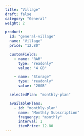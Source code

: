 ```yaml
---
title: "Village"
draft: false
category: "General"
weight: 2

product:
  id: "general-village"
  name: "Village"
  price: "12.80"

  customFields:
    - name: "RAM"
      type: "readonly"
      value: "4 GB"

    - name: "Storage"
      type: "readonly"
      value: "20GB"

  selectedPlan: "monthly-plan"

  availablePlans:
    - id: "monthly-plan"
      name: "Monthly Subscription"
      frequency: "monthly"
      interval: 1
      itemPrice: 12.80
---
```

